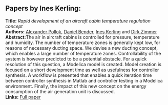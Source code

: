 <h2>Papers by Ines Kerling:</h2>
<p>
<b>Title:</b> <i> Rapid development of an aircraft cabin temperature regulation concept </i> <br />
<b>Authors:</b> <a href="../authors/author_219.html">Alexander Pollok</a>, <a href="../authors/author_24.html">Daniel Bender</a>, <a href="../authors/author_135.html">Ines Kerling</a> and <a href="../authors/author_306.html">Dirk Zimmer</a><br />
<b>Abstract:</b>The air in aircraft cabins is controlled for pressure, temperature and humidity. The number of temperature zones is generally kept low, for reasons of necessary ducting space. We devise a new ducting concept, which enables a large number of temperature zones. Controllability of the system is however predicted to be a potential obstacle.
For a quick resolution of this question, a Modelica model is created.
Model creation is focused on a short development time as well as usefulness for controller synthesis. A workflow is presented that enables a quick iteration time between controller synthesis in Matlab and controller testing in a Modelica environment. Finally, the impact of this new concept on the energy consumption of the air generation unit is discussed.<br />
<b>Links:</b> <a href="../submissions/ecp17132151_PollokBenderKerlingZimmer.pdf">Full paper</a></p>